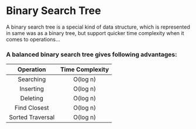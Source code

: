 # Binary Search Tree
A binary search tree is a special kind of data structure, which is represented in same was as a binary tree, but support quicker time complexity when it comes to operations...

### A balanced binary search tree gives following advantages:
| Operation      | Time Complexity |
| :------:       |    :----:       |
| Searching      | O(log n)           |
| Inserting      | O(log n)           |
| Deleting       | O(log n)           |
| Find Closest   | O(log n)           |
| Sorted Traversal| O(log n)          |
